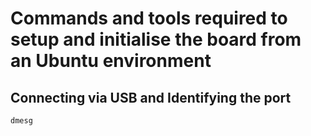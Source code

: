 # Commands and tools required to setup and initialise the board from an Ubuntu environment 

## Connecting via USB and Identifying the port

```
dmesg
```
